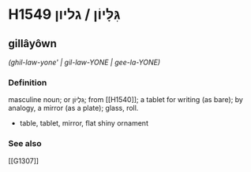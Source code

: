 # H1549 גִּלָּיוֹן / גליון

## gillâyôwn

_(ghil-law-yone' | ɡil-law-YONE | ɡee-la-YONE)_

### Definition

masculine noun; or גִּלְיוֹן; from [[H1540]]; a tablet for writing (as bare); by analogy, a mirror (as a plate); glass, roll.

- table, tablet, mirror, flat shiny ornament
### See also

[[G1307]]


